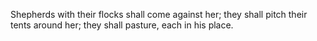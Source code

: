 Shepherds with their flocks shall come against her; they shall pitch their tents around her; they shall pasture, each in his place.
